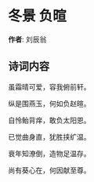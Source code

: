 # 冬景 负暄

**作者**: 刘辰翁

## 诗词内容

虽霜晴可爱，容我俯前轩。

纵是围燕玉，何如负赵暄。

自怜鲐背痒，敢负太阳恩。

已觉曲身直，犹胜挟纩温。

衰年知潦倒，造物足温存。

尚有葵心在，何因献至尊。

